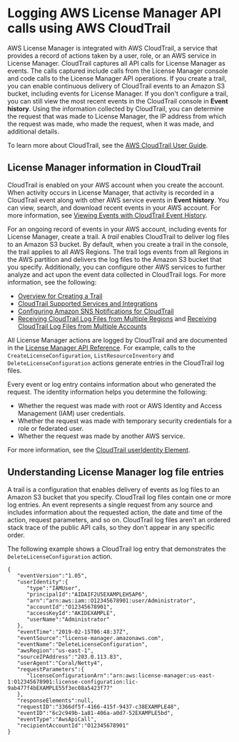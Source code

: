 # Logging AWS License Manager API calls using AWS CloudTrail<a name="logging-using-cloudtrail"></a>

AWS License Manager is integrated with AWS CloudTrail, a service that provides a record of actions taken by a user, role, or an AWS service in License Manager\. CloudTrail captures all API calls for License Manager as events\. The calls captured include calls from the License Manager console and code calls to the License Manager API operations\. If you create a trail, you can enable continuous delivery of CloudTrail events to an Amazon S3 bucket, including events for License Manager\. If you don't configure a trail, you can still view the most recent events in the CloudTrail console in **Event history**\. Using the information collected by CloudTrail, you can determine the request that was made to License Manager, the IP address from which the request was made, who made the request, when it was made, and additional details\. 

To learn more about CloudTrail, see the [AWS CloudTrail User Guide](https://docs.aws.amazon.com/awscloudtrail/latest/userguide/)\.

## License Manager information in CloudTrail<a name="license-manager-info-in-cloudtrail"></a>

CloudTrail is enabled on your AWS account when you create the account\. When activity occurs in License Manager, that activity is recorded in a CloudTrail event along with other AWS service events in **Event history**\. You can view, search, and download recent events in your AWS account\. For more information, see [Viewing Events with CloudTrail Event History](https://docs.aws.amazon.com/awscloudtrail/latest/userguide/view-cloudtrail-events.html)\. 

For an ongoing record of events in your AWS account, including events for License Manager, create a trail\. A *trail* enables CloudTrail to deliver log files to an Amazon S3 bucket\. By default, when you create a trail in the console, the trail applies to all AWS Regions\. The trail logs events from all Regions in the AWS partition and delivers the log files to the Amazon S3 bucket that you specify\. Additionally, you can configure other AWS services to further analyze and act upon the event data collected in CloudTrail logs\. For more information, see the following: 
+ [Overview for Creating a Trail](https://docs.aws.amazon.com/awscloudtrail/latest/userguide/cloudtrail-create-and-update-a-trail.html)
+ [CloudTrail Supported Services and Integrations](https://docs.aws.amazon.com/awscloudtrail/latest/userguide/cloudtrail-aws-service-specific-topics.html#cloudtrail-aws-service-specific-topics-integrations)
+ [Configuring Amazon SNS Notifications for CloudTrail](https://docs.aws.amazon.com/awscloudtrail/latest/userguide/getting_notifications_top_level.html)
+ [Receiving CloudTrail Log Files from Multiple Regions](https://docs.aws.amazon.com/awscloudtrail/latest/userguide/receive-cloudtrail-log-files-from-multiple-regions.html) and [Receiving CloudTrail Log Files from Multiple Accounts](https://docs.aws.amazon.com/awscloudtrail/latest/userguide/cloudtrail-receive-logs-from-multiple-accounts.html)

All License Manager actions are logged by CloudTrail and are documented in the [License Manager API Reference](https://docs.aws.amazon.com/license-manager/latest/APIReference/)\. For example, calls to the `CreateLicenseConfiguration`, `ListResourceInventory` and `DeleteLicenseConfiguration` actions generate entries in the CloudTrail log files\. 

Every event or log entry contains information about who generated the request\. The identity information helps you determine the following: 
+ Whether the request was made with root or AWS Identity and Access Management \(IAM\) user credentials\.
+ Whether the request was made with temporary security credentials for a role or federated user\.
+ Whether the request was made by another AWS service\.

For more information, see the [CloudTrail userIdentity Element](https://docs.aws.amazon.com/awscloudtrail/latest/userguide/cloudtrail-event-reference-user-identity.html)\.

## Understanding License Manager log file entries<a name="understanding-license-manager-entries"></a>

A trail is a configuration that enables delivery of events as log files to an Amazon S3 bucket that you specify\. CloudTrail log files contain one or more log entries\. An event represents a single request from any source and includes information about the requested action, the date and time of the action, request parameters, and so on\. CloudTrail log files aren't an ordered stack trace of the public API calls, so they don't appear in any specific order\. 

The following example shows a CloudTrail log entry that demonstrates the `DeleteLicenseConfiguration` action\.

```
{
   "eventVersion":"1.05",
   "userIdentity":{
      "type":"IAMUser",
      "principalId":"AIDAIF2U5EXAMPLEH5AP6",
      "arn":"arn:aws:iam::O12345678901:user/Administrator",
      "accountId":"O12345678901",
      "accessKeyId":"AKIDEXAMPLE",
      "userName":"Administrator"
   },
   "eventTime":"2019-02-15T06:48:37Z",
   "eventSource":"license-manager.amazonaws.com",
   "eventName":"DeleteLicenseConfiguration",
   "awsRegion":"us-east-1",
   "sourceIPAddress":"203.0.113.83",
   "userAgent":"Coral/Netty4",
   "requestParameters":{
      "licenseConfigurationArn":"arn:aws:license-manager:us-east-1:O12345678901:license-configuration:lic-9ab477f4bEXAMPLE55f3ec08a5423f77"
   },
   "responseElements":null,
   "requestID":"3366df5f-4166-415f-9437-c38EXAMPLE48",
   "eventID":"6c2c949b-1a81-406a-a0d7-52EXAMPLE5bd",
   "eventType":"AwsApiCall",
   "recipientAccountId":"O12345678901"
}
```
